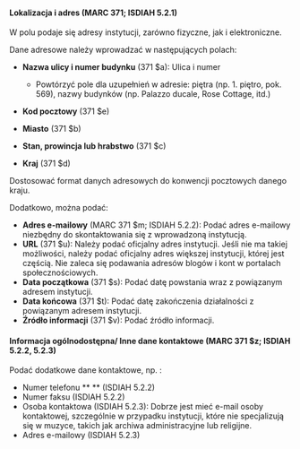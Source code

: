 #### **Lokalizacja i adres (MARC 371; ISDIAH 5.2.1)**

W polu podaje się adresy instytucji, zarówno fizyczne, jak i elektroniczne.

Dane adresowe należy wprowadzać w następujących polach:

- **Nazwa ulicy i numer budynku** (371 $a): Ulica i numer

  - Powtórzyć pole dla uzupełnień w adresie: piętra (np. 1. piętro, pok. 569), nazwy budynków (np. Palazzo ducale, Rose Cottage, itd.) 
- **Kod pocztowy** (371 $e)
- **Miasto** (371 $b)
- **Stan, prowincja lub hrabstwo** (371 $c)
- **Kraj** (371 $d)

Dostosować format danych adresowych do konwencji pocztowych danego kraju.

Dodatkowo, można podać:

- **Adres e-mailowy** (MARC 371 $m; ISDIAH 5.2.2): Podać adres e-mailowy niezbędny do skontaktowania się z wprowadzoną instytucją.  
- **URL** (371 $u): Należy podać oficjalny adres instytucji. Jeśli nie ma takiej możliwości, należy podać oficjalny adres większej instytucji, której jest częścią. Nie zaleca się podawania adresów  blogów i kont w portalach społecznościowych.
- **Data początkowa** (371 $s): Podać datę powstania wraz z powiązanym adresem instytucji.
- **Data końcowa** (371 $t): Podać datę zakończenia działalności z powiązanym adresem instytucji.
- **Źródło informacji** (371 $v): Podać źródło informacji. 

 

####  **Informacja ogólnodostępna/ Inne dane kontaktowe (MARC 371 $z; ISDIAH 5.2.2, 5.2.3)** 

Podać dodatkowe dane kontaktowe, np. :

- Numer telefonu ** ** (ISDIAH 5.2.2)
- Numer faksu (ISDIAH 5.2.2)
- Osoba kontaktowa (ISDIAH 5.2.3): Dobrze jest mieć e-mail osoby kontaktowej, szczególnie w przypadku instytucji, które nie specjalizują się w muzyce, takich jak archiwa administracyjne lub religijne.  
- Adres e-mailowy (ISDIAH 5.2.3)